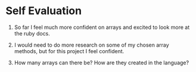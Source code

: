 # Self Evaluation

1. So far I feel much more confident on arrays and excited to look more at the ruby docs.

2. I would need to do more research on some of my chosen array methods, but for this project I feel confident.

3. How many arrays can there be? How are they created in the language?

